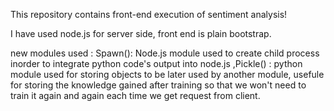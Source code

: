 This repository contains front-end execution of sentiment analysis!

I have used node.js for server side, front end is plain bootstrap.

new modules used : 
Spawn(): Node.js module used to create child process inorder to integrate python code's output into node.js 
,Pickle() : python module used for storing objects to be later used by another module, usefule for storing the knowledge gained after training so that we won't need to train it again and again each time we get request from client.
